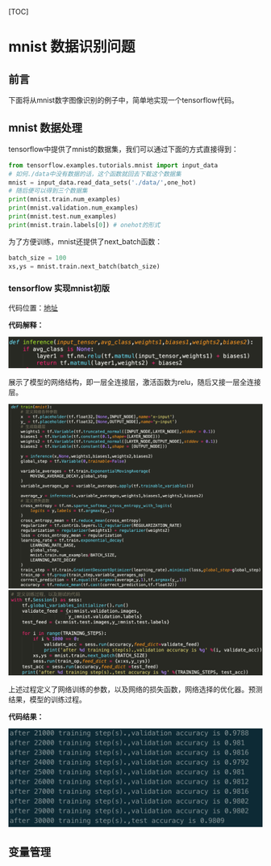 [TOC]

# mnist 数据识别问题

## 前言

下面将从mnist数字图像识别的例子中，简单地实现一个tensorflow代码。

## mnist 数据处理

tensorflow中提供了mnist的数据集，我们可以通过下面的方式直接得到：

```python
from tensorflow.examples.tutorials.mnist import input_data
# 如何./data中没有数据的话，这个函数就回去下载这个数据集
mnist = input_data.read_data_sets('./data/',one_hot)
# 随后便可以得到三个数据集
print(mnist.train.num_examples)
print(mnist.validation.num_examples)
print(mnist.test.num_examples)
print(mnist.train.labels[0]) # onehot的形式
```

为了方便训练，mnist还提供了next_batch函数：

```python
batch_size = 100
xs,ys = mnist.train.next_batch(batch_size)
```

### tensorflow 实现mnist初版

代码位置：[地址](../Code/5_1.py)

**代码解释：**

<img src = '../images/mnist_2.png'>

展示了模型的网络结构，即一层全连接层，激活函数为relu，随后又接一层全连接层。

<img src = "../images/mnist_3.png">

<img src = "../images/mnist_4.png">

上述过程定义了网络训练的参数，以及网络的损失函数，网络选择的优化器。预测结果，模型的训练过程。

**代码结果：**

<img src = '../images/mnist_1.png'>



## 变量管理

















